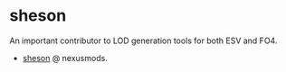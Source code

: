 # sheson

An important contributor to LOD generation tools for both ESV and FO4.

- [sheson](https://next.nexusmods.com/profile/sheson/mods) @ nexusmods.